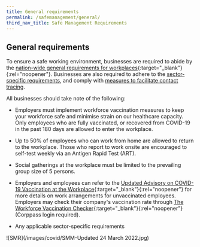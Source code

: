 ```yaml
---
title: General requirements
permalink: /safemanagement/general/
third_nav_title: Safe Management Requirements
---
```


## General requirements

To ensure a safe working environment, businesses are required to abide by the [nation-wide general requirements for workplaces](https://www.mom.gov.sg/covid-19/requirements-for-safe-management-measures){:target="_blank"}{:rel="noopener"}. Businesses are also required to adhere to the [sector-specific requirements](/safemanagement/sector/), and comply with [measures to facilitate contact tracing](/safemanagement/safeentry/).

All businesses should take note of the following:

- Employers must implement workforce vaccination measures to keep your workforce safe and minimise strain on our healthcare capacity. Only employees who are fully vaccinated, or recovered from COVID-19 in the past 180 days are allowed to enter the workplace.

- Up to 50% of employees who can work from home are allowed to return to the workplace. Those who report to work onsite are encouraged to self-test weekly via an Antigen Rapid Test (ART).

-  Social gatherings at the workplace must be limited to the prevailing group size of 5 persons.

- Employers and employees can refer to the [Updated Advisory on COVID-19 Vaccination at the Workplace](https://www.mom.gov.sg/covid-19/advisory-on-covid-19-vaccination-in-employment-settings){:target="_blank"}{:rel="noopener"} for more details on work arrangements for unvaccinated employees. Employers may check their company's vaccination rate through [The Workforce Vaccination Checker](https://go.gov.sg/percentvaccinated){:target="_blank"}{:rel="noopener"} (Corppass login required).

- Any applicable sector-specific requirements

![SMR](/images/covid/SMM-Updated 24 March 2022.jpg)
